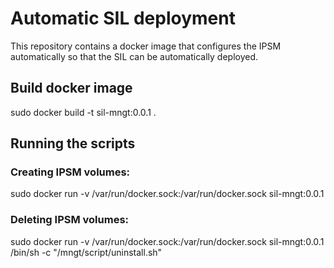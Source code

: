 # Automatic SIL deployment

This repository contains a docker image that configures the IPSM automatically so that the SIL can be automatically deployed.

## Build docker image

sudo docker build -t sil-mngt:0.0.1 .

## Running the scripts

### Creating IPSM volumes:
sudo docker run -v /var/run/docker.sock:/var/run/docker.sock sil-mngt:0.0.1

### Deleting IPSM volumes:
sudo docker run -v /var/run/docker.sock:/var/run/docker.sock sil-mngt:0.0.1 /bin/sh -c "/mngt/script/uninstall.sh"
